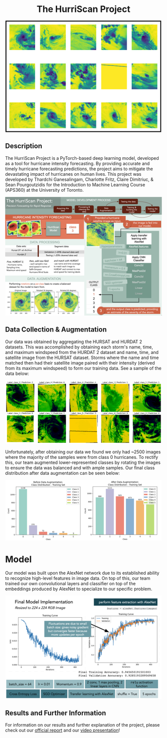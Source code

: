 <h1 align="center"> The HurriScan Project </h1>
<div align="center">
  <!--![Image](Images/Hursat_Visualizer.png)-->
  <img src="https://github.com/macaroonforu/HurriScan/blob/main/Images/Hursat_Visualizer.png?pngraw=true">
  <!--![alt text](https://github.com/macaroonforu/HurriScan/blob/main/Images/Hursat_Visualizer.png?raw=true)-->
</div>

## Description

The HurriScan Project is a PyTorch-based deep learning model, developed as a tool for hurricane intensity forecasting. By providing accurate and timely hurricane forecasting predictions, the project aims to mitigate the devastating impact of hurricanes on human lives. This project was developed by Thardchi Ganesalingam, Charlotte Fritz, Claire Dimitriuc, & Sean Pourgoutzidis for the Introduction to Machine Learning Course (APS360) at the University of Toronto.

<div align="center">
  <!--![Image](Images/final_report_illustration.png)-->
  <img src="https://github.com/macaroonforu/HurriScan/blob/main/Images/final_report_illustration.png?pngraw=true">
</div>

## Data Collection & Augmentation

Our data was obtained by aggregating the HURSAT and HURDAT 2 datasets. This was accomplished by obtaining each storm's name, time, and maximum windspeed from the HURDAT 2 dataset and name, time, and satellite image from the HURSAT dataset. Storms where the name and time matched then had their satellite image paired with their intensity (derived from its maximum windspeed) to form our training data. See a sample of the data below:

<div align="center">
  <!--![Image](Images/Qualitative_Results.png)-->
  <img src="https://github.com/macaroonforu/HurriScan/blob/main/Images/Qualitative_Results.png?pngraw=true">
</div>

Unfortunately, after obtaining our data we found we only had ~2500 images where the majority of the samples were from class 0 hurricanes. To rectify this, our team augmented lower-represented classes by rotating the images to ensure the data was balanced and with ample samples. Our final class distribution after data augmentation can be seen below:

<div align="center">
  <!--![Image](Images/data-class-distribution.png)-->
  <img src="https://github.com/macaroonforu/HurriScan/blob/main/Images/data-class-distribution.png?pngraw=true">
</div>

# Model

Our model was built upon the AlexNet network due to its established ability to recognize high-level features in image data. On top of this, our team trained our own convolutional layers and classifier on top of the embeddings produced by AlexNet to specialize to our specific problem. 

<div align="center">
  <!--![Image](Images/final_model.png)-->
  <img src="https://github.com/macaroonforu/HurriScan/blob/main/Images/final_model.png?pngraw=true">
</div> 

## Results and Further Information

For information on our results and further explanation of the project, please check out our [official report](https://drive.google.com/file/d/1k8KF6Ui9yT2awSPM993zoFm_6jhEKOsA/view?usp=sharing) and our [video presentation](https://drive.google.com/file/d/19rEmTvcj-dvJqhJ7uodOpZdjCWpxrR81/view?usp=drive_link)!

